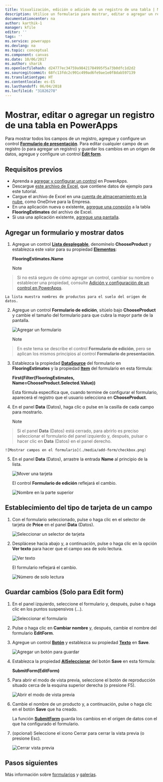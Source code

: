 ```yaml
---
title: Visualización, edición o adición de un registro de una tabla | Microsoft Docs
description: Utilice un formulario para mostrar, editar o agregar un registro de una tabla en el origen de datos.
documentationcenter: na
author: karthik-1
manager: kfile
editor: ''
tags: ''
ms.service: powerapps
ms.devlang: na
ms.topic: conceptual
ms.component: canvas
ms.date: 10/06/2017
ms.author: sharik
ms.openlocfilehash: d24777ec34759a98421784995f5a73b0dfc1d2d2
ms.sourcegitcommit: 68fc13fdc2c991c499ad6fe9ae1e0f8dab597139
ms.translationtype: HT
ms.contentlocale: es-ES
ms.lasthandoff: 06/04/2018
ms.locfileid: "31826278"
---
```

# <a name="show-edit-or-add-a-record-from-a-table-in-powerapps"></a>Mostrar, editar o agregar un registro de una tabla en PowerApps
Para mostrar todos los campos de un registro, agregue y configure un control **[Formulario de presentación](controls/control-form-detail.md)**. Para editar cualquier campo de un registro (o para agregar un registro) y guardar los cambios en un origen de datos, agregue y configure un control **[Edit form](controls/control-form-detail.md)**.

## <a name="prerequisites"></a>Requisitos previos

* Aprenda a [agregar y configurar un control](add-configure-controls.md) en PowerApps.
* Descargue [este archivo de Excel](https://az787822.vo.msecnd.net/documentation/get-started-from-data/FlooringEstimates.xlsx), que contiene datos de ejemplo para este tutorial.
* Cargue el archivo de Excel en una [cuenta de almacenamiento en la nube](connections/cloud-storage-blob-connections.md), como OneDrive para la Empresa.
* En una aplicación nueva o existente, [agregue una conexión](add-data-connection.md) a la tabla **FlooringEstimates** del archivo de Excel.
* Si usa una aplicación existente, [agregue una pantalla](add-screen-context-variables.md).

## <a name="add-a-form-and-show-data"></a>Agregar un formulario y mostrar datos
1. Agregue un control **[Lista desplegable](controls/control-drop-down.md)**, denomínelo **ChooseProduct** y establezca este valor para su propiedad **[Elementos](controls/properties-core.md)**:

    **FlooringEstimates.Name**

    > [!NOTE]
> Si no está seguro de cómo agregar un control, cambiar su nombre o establecer una propiedad, consulte [Adición y configuración de un control en PowerApps](add-configure-controls.md).

    La lista muestra nombres de productos para el suelo del origen de datos.

2. Agregue un control **Formulario de edición**, sitúelo bajo **ChooseProduct** y cambie el tamaño del formulario para que cubra la mayor parte de la pantalla.

    ![Agregar un formulario](./media/add-form/add-a-form.png)

    > [!NOTE]
> En este tema se describe el control **Formulario de edición**, pero se aplican los mismos principios al control **Formulario de presentación**.

3. Establezca la propiedad **[DataSource](controls/control-form-detail.md)** del formulario en **FlooringEstimates** y la propiedad **[Item](controls/control-form-detail.md)** del formulario en esta fórmula:

   **First(Filter(FlooringEstimates, Name=ChooseProduct.Selected.Value))**

   Esta fórmula especifica que, cuando termine de configurar el formulario, aparecerá el registro que el usuario selecciona en **ChooseProduct**.

4. En el panel **Data** (Datos), haga clic o pulse en la casilla de cada campo para mostrarlo.

    > [!NOTE]
> Si el panel **Data** (Datos) está cerrado, para abrirlo es preciso seleccionar el formulario del panel izquierdo y, después, pulsar o hacer clic en **Data** (Datos) en el panel derecho.

    ![Mostrar campos en el formulario](./media/add-form/checkbox.png)

5. En el panel **Data** (Datos), arrastre la entrada **Name** al principio de la lista.

    ![Mover una tarjeta](./media/add-form/drag-field.png)

    El control **Formulario de edición** reflejará el cambio.

    ![Nombre en la parte superior](./media/add-form/move-card-form.png)

## <a name="set-the-card-type-for-a-field"></a>Establecimiento del tipo de tarjeta de un campo
1. Con el formulario seleccionado, pulse o haga clic en el selector de tarjeta de **Price** en el panel **Data** (Datos).

    ![Seleccionar un selector de tarjeta](./media/add-form/price-card2.png)

2. Desplácese hacia abajo y, a continuación, pulse o haga clic en la opción **Ver texto** para hacer que el campo sea de solo lectura.

    ![Ver texto](./media/add-form/view-text.png)

    El formulario reflejará el cambio.

    ![Número de solo lectura](./media/add-form/read-only.png)  

## <a name="edit-form-only-save-changes"></a>Guardar cambios (Solo para Edit form)
1. En el panel izquierdo, seleccione el formulario y, después, pulse o haga clic en los puntos suspensivos (...).

   ![Seleccionar el formulario](./media/add-form/select-form.png)

2. Pulse o haga clic en **Cambiar nombre** y, después, cambie el nombre del formulario **EditForm**.

3. Agregue un control **[Botón](controls/control-button.md)** y establezca su propiedad **[Texto](controls/properties-core.md)** en **Save**.

    ![Agregar un botón para guardar](./media/add-form/save-button.png)  

4. Establezca la propiedad **[AlSeleccionar](controls/properties-core.md)** del botón **Save** en esta fórmula:

   **SubmitForm(EditForm)**

5. Para abrir el modo de vista previa, seleccione el botón de reproducción situado cerca de la esquina superior derecha (o presione F5).

    ![Abrir el modo de vista previa](./media/add-form/open-preview.png)

6. Cambie el nombre de un producto y, a continuación, pulse o haga clic en el botón **Save** que ha creado.

    La función **[SubmitForm](functions/function-form.md)** guarda los cambios en el origen de datos con el que ha configurado el formulario.

7. (opcional) Seleccione el icono Cerrar para cerrar la vista previa (o presione Esc).

    ![Cerrar vista previa](./media/add-form/close-preview.png)

## <a name="next-steps"></a>Pasos siguientes
Más información sobre [formularios](working-with-forms.md) y [galerías](working-with-formulas.md).
